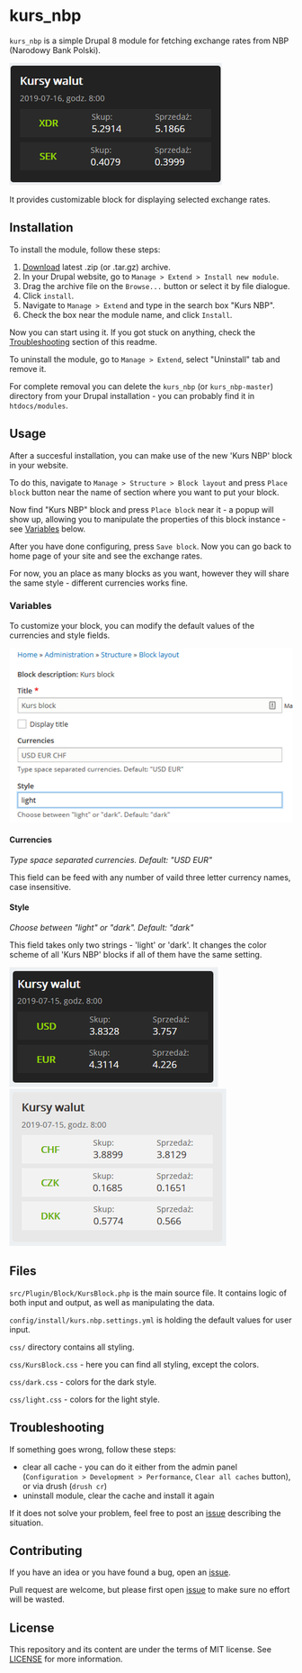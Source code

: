 # kurs_nbp
`kurs_nbp` is a simple Drupal 8 module for fetching exchange rates from NBP (Narodowy Bank Polski).

![Kurs NPB block](img/README.md/0.png)

It provides customizable block for displaying selected exchange rates.


## Installation
To install the module, follow these steps:
1. [Download](https://github.com/vllur/kurs_nbp/archive/master.zip) latest .zip (or .tar.gz) archive.
1. In your Drupal website, go to `Manage > Extend > Install new module`.
1. Drag the archive file on the `Browse...` button or select it by file dialogue.
1. Click `install`.
1. Navigate to `Manage > Extend` and type in the search box "Kurs NBP".
1. Check the box near the module name, and click `Install`.

Now you can start using it. If you got stuck on anything, check the [Troubleshooting]() section of this readme.

To uninstall the module, go to `Manage > Extend`, select "Uninstall" tab and remove it.

For complete removal you can delete the `kurs_nbp` (or `kurs_nbp-master`) directory from your Drupal installation - you can probably find it in `htdocs/modules`.


## Usage
After a succesful installation, you can make use of the new 'Kurs NBP' block in your website.

To do this, navigate to `Manage > Structure > Block layout` and press `Place block` button near the name of section where you want to put your block.

Now find "Kurs NBP" block and press `Place block` near it - a popup will show up, allowing you to manipulate the properties of this block instance - see [Variables]() below.

After you have done configuring, press `Save block`. Now you can go back to home page of your site and see the exchange rates.

For now, you an place as many blocks as you want, however they will share the same style - different currencies works fine.

### Variables
To customize your block, you can modify the default values of the currencies and style fields.

![Drupal block settings](img/README.md/1.png)

#### Currencies
*Type space separated currencies. Default: "USD EUR"*

This field can be feed with any number of vaild three letter currency names, case insensitive.

#### Style
*Choose between "light" or "dark". Default: "dark"*

This field takes only two strings - 'light' or 'dark'. It changes the color scheme of all 'Kurs NBP' blocks if all of them have the same setting.

![Dark style](img/README.md/2.png)
![Light style](img/README.md/3.png)


## Files
`src/Plugin/Block/KursBlock.php` is the main source file. It contains logic of both input and output, as well as manipulating the data.

`config/install/kurs.nbp.settings.yml` is holding the default values for user input.

`css/` directory contains all styling.

`css/KursBlock.css` - here you can find all styling, except the colors.

`css/dark.css` - colors for the dark style.

`css/light.css` - colors for the light style.


## Troubleshooting
If something goes wrong, follow these steps:
 - clear all cache - you can do it either from the admin panel (`Configuration > Development > Performance`, `Clear all caches` button), or via drush (`drush cr`)
 - uninstall module, clear the cache and install it again

If it does not solve your problem, feel free to post an [issue](https://github.com/vllur/kurs_nbp/issues/new) describing the situation.


## Contributing
If you have an idea or you have found a bug, open an [issue](https://github.com/vllur/kurs_nbp/issues/new).

Pull request are welcome, but please first open [issue](https://github.com/vllur/kurs_nbp/issues/new) to make sure no effort will be wasted.


## License
This repository and its content are under the terms of MIT license. See [LICENSE](LICENSE) for more information.
